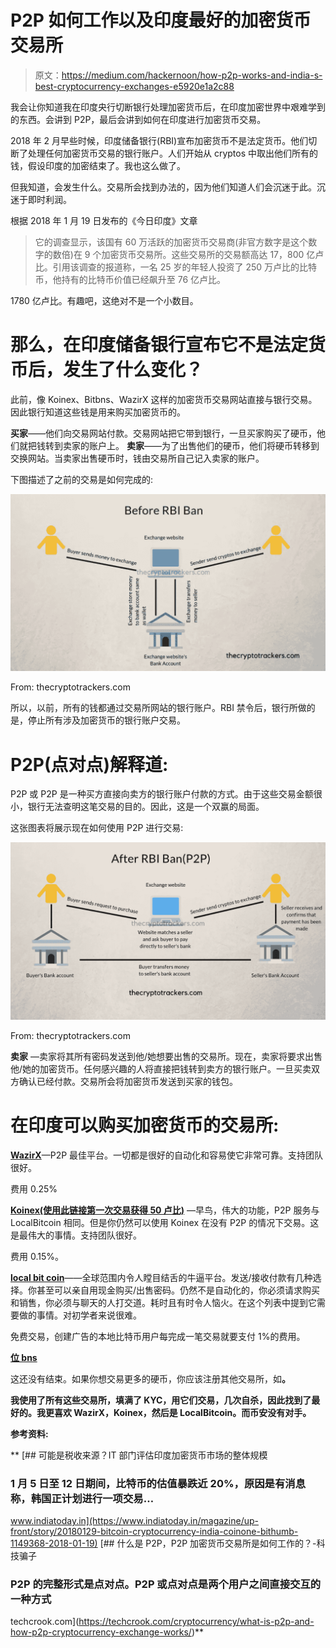 # P2P 如何工作以及印度最好的加密货币交易所

> 原文：<https://medium.com/hackernoon/how-p2p-works-and-india-s-best-cryptocurrency-exchanges-e5920e1a2c88>

我会让你知道我在印度央行切断银行处理加密货币后，在印度加密世界中艰难学到的东西。会讲到 P2P，最后会讲到如何在印度进行加密货币交易。

2018 年 2 月早些时候，印度储备银行(RBI)宣布加密货币不是法定货币。他们切断了处理任何加密货币交易的银行账户。人们开始从 cryptos 中取出他们所有的钱，假设印度的加密结束了。我也这么做了。

但我知道，会发生什么。交易所会找到办法的，因为他们知道人们会沉迷于此。沉迷于即时利润。

根据 2018 年 1 月 19 日发布的《今日印度》文章

> 它的调查显示，该国有 60 万活跃的加密货币交易商(非官方数字是这个数字的数倍)在 9 个加密货币交易所。这些交易所的交易额高达 17，800 亿卢比。引用该调查的报道称，一名 25 岁的年轻人投资了 250 万卢比的比特币，他持有的比特币价值已经飙升至 76 亿卢比。

1780 亿卢比。有趣吧，这绝对不是一个小数目。

# 那么，在印度储备银行宣布它不是法定货币后，发生了什么变化？

此前，像 Koinex、Bitbns、WazirX 这样的加密货币交易网站直接与银行交易。因此银行知道这些钱是用来购买加密货币的。

**买家**——他们向交易网站付款。交易网站把它带到银行，一旦买家购买了硬币，他们就把钱转到卖家的账户上。
**卖家**——为了出售他们的硬币，他们将硬币转移到交换网站。当卖家出售硬币时，钱由交易所自己记入卖家的账户。

下图描述了之前的交易是如何完成的:

![](img/62a94c60e0a2d74e3e1e41616052e7cd.png)

From: thecryptotrackers.com

所以，以前，所有的钱都通过交易所网站的银行账户。RBI 禁令后，银行所做的是，停止所有涉及加密货币的银行账户交易。

# P2P(点对点)解释道:

P2P 或 P2P 是一种买方直接向卖方的银行账户付款的方式。由于这些交易金额很小，银行无法查明这笔交易的目的。因此，这是一个双赢的局面。

这张图表将展示现在如何使用 P2P 进行交易:

![](img/e003b5eddee49647df23eaa813d1233c.png)

From: thecryptotrackers.com

**卖家** —卖家将其所有密码发送到他/她想要出售的交易所。现在，卖家将要求出售他/她的加密货币。任何感兴趣的人将直接把钱转到卖方的银行账户。一旦买卖双方确认已经付款。交易所会将加密货币发送到买家的钱包。

# 在印度可以购买加密货币的交易所:

[**WazirX**](https://wazirx.com/invite/e4hd5)—P2P 最佳平台。一切都是很好的自动化和容易使它非常可靠。支持团队很好。

费用 0.25%

[**Koinex(使用此链接第一次交易获得 50 卢比)**](https://koinex.in/register?ref=63477b) —早鸟，伟大的功能，P2P 服务与 LocalBitcoin 相同。但是你仍然可以使用 Koinex 在没有 P2P 的情况下交易。这是最伟大的事情。支持团队很好。

费用 0.15%。

[**local bit coin**](https://localbitcoins.com/?ch=qqsr)——全球范围内令人瞠目结舌的牛逼平台。发送/接收付款有几种选择。你甚至可以亲自用现金购买/出售密码。仍然不是自动化的，你必须请求购买和销售，你必须与聊天的人打交道。耗时且有时令人恼火。在这个列表中提到它需要做的事情。对初学者来说很难。

免费交易，创建广告的本地比特币用户每完成一笔交易就要支付 1%的费用。

[**位 bns**](https://ref.bitbns.com/65475)

这还没有结束。如果你想交易更多的硬币，你应该注册其他交易所，如[](https://goo.gl/hzzfAw)**。**

**我使用了所有这些交易所，填满了 KYC，用它们交易，几次自杀，因此找到了最好的。我更喜欢 WazirX，Koinex，然后是 LocalBitcoin。而币安没有对手。**

**参考资料:**

**[](https://www.indiatoday.in/magazine/up-front/story/20180129-bitcoin-cryptocurrency-india-coinone-bithumb-1149368-2018-01-19) [## 可能是税收来源？IT 部门评估印度加密货币市场的整体规模

### 1 月 5 日至 12 日期间，比特币的估值暴跌近 20%，原因是有消息称，韩国正计划进行一项交易…

www.indiatoday.in](https://www.indiatoday.in/magazine/up-front/story/20180129-bitcoin-cryptocurrency-india-coinone-bithumb-1149368-2018-01-19) [](https://techcrook.com/cryptocurrency/what-is-p2p-and-how-p2p-cryptocurrency-exchange-works/) [## 什么是 P2P，P2P 加密货币交易所是如何工作的？-科技骗子

### P2P 的完整形式是点对点。P2P 或点对点是两个用户之间直接交互的一种方式

techcrook.com](https://techcrook.com/cryptocurrency/what-is-p2p-and-how-p2p-cryptocurrency-exchange-works/)**